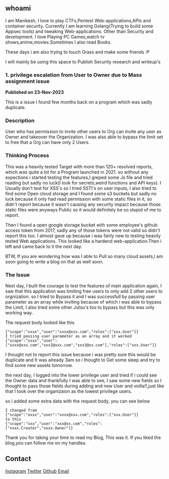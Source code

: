 ## whoami
I am Manikesh, I love to play CTFs,Pentest Web-applications,APIs and container security.
Currently I am learning Golang(Trying to build some Appsec tools) and tweaking Web-applications.
Other than Security and development. I love Playing PC Games,watch tv shows,anime,movies.Sometimes I also read Books.

These days i am also trying to touch Grass and make some friends :P

I will mainly be using this space to Publish Security research and writeup's
### 1. privilege escalation from User to Owner due to Mass assignment issue 
**Published on 23-Nov-2023**

This is a issue I found few months back on a program which was sadly duplicate.

### Description
User who has permission to invite other users to Org can invite any user as Owner and takeover the Organization.
I was also able to bypass the limit set to free that a Org can have only 2 Users.

### Thinking Process 
This was a heavily tested Target with more than 120+ resolved reports, which was quite a lot for a Program launched in 2021.
so without any expections i started testing the features,I greped some Js file and tried reading but sadly no luck(I look for secrets,weird functions and API keys). I Usually don't test for XSS's so I tried SSTI's on user inputs, I also tried to find some Open cloud storage and I found some s3 buckets but sadly no
luck because it only had read permission with some static files in it, so didn't report because it wasn't causing any security impact because those 
static files were anyways Public so it would definitely be so stupid of me to report.

Then I found a open google storage bucket with some employee's github access token from 2017, sadly any of those tokens were not valid so didn't report
this too. I almost gave up because i was fairly new to testing heavily tested Web applications. This looked like a hardend web-application.Then i left and came back to it the next day.

BTW, If you are wondering how was I able to Pull so many cloud assets,I am soon going to write a blog on that as well soon.
### The Issue 

Next day, I built the courage to test the features of main application again, I saw that this application was limiting free users to only add 
2 other users to orgnization. so I tried to Bypass it and I was successfull by passing user parameter as an array while inviting because of which i was able to bypass the Limit, I also tried some other Jutsu's too to bypass but this was only working way.

The request body looked like this
```
{"scope":"xxxx","user":"xxxx@xxx.com","roles":["xxx.User"]}
I tried passing user parameter as an array and it worked
{"scope":"xxxx","user":["xxxx@xxx.com","xxx2@xxx.com","xxx3@xx.com"],"roles":["xxx.User"]}
```
I thought not to report this issue because i was pretty sure this would be duplicate and It was already 3am so i thought to Get some sleep and try to find some new assets tomorrow.

the next day, I logged into the lower privilege user and tried if i could see the Owner data and thankfully I was able to see, I saw some new fields so I thought to pass those fields during adding and new User and voilla!!,just like that I took over the organizaion as the lowest privilege users.

so i added some extra data with the request body, you can see below
```
I changed from
{"scope":"xxxx","user":"xxxx@xxx.com","roles":["xxx.User"]}
to this
{"scope":"xxx","user":"xxx@xx.com","roles":["xxxx.Creator","xxxx.Owner"]}
```
Thank you for taking your time to read my Blog,
This was it. If you liked the blog,you can follow me on my handles.

## Contact 
[Instagram](https://www.instagram.com/manikeshh/)  [Twitter](https://twitter.com/X71n0/)  [Github](https://github.com/Manikeshhhh)
[Email](offsecmanikesh@gmail.com)
